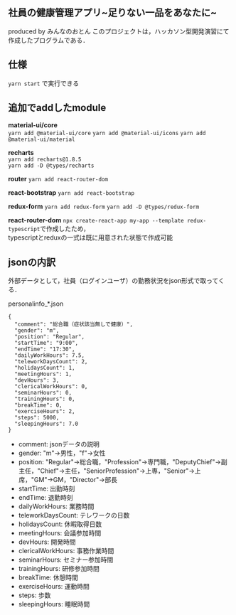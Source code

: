 ## 社員の健康管理アプリ~足りない一品をあなたに~
produced by みんなのおとん
このプロジェクトは，ハッカソン型開発演習にて作成したプログラムである．

## 仕様
`yarn start` で実行できる

## 追加でaddしたmodule
**material-ui/core**  
`yarn add @material-ui/core`
`yarn add @material-ui/icons`
`yarn add @material-ui/material`

**recharts**  
`yarn add recharts@1.8.5`  
`yarn add -D @types/recharts`  

**router**
`yarn add react-router-dom`

**react-bootstrap**
`yarn add react-bootstrap`

**redux-form**
`yarn add redux-form`
`yarn add -D @types/redux-form`

**react-router-dom**
`npx create-react-app my-app --template redux-typescript`で作成したため，  
typescriptとreduxの一式は既に用意された状態で作成可能




## jsonの内訳
外部データとして，社員（ログインユーザ）の勤務状況をjson形式で取ってくる．

personalinfo_*.json
```
{
  "comment": "総合職（症状該当無しで健康）",
  "gender": "m",
  "position": "Regular",
  "startTime": "9:00",
  "endTime": "17:30",
  "dailyWorkHours": 7.5,
  "teleworkDaysCount": 2,
  "holidaysCount": 1,
  "meetingHours": 1,
  "devHours": 3,
  "clericalWorkHours": 0,
  "seminarHours": 0,
  "trainingHours": 0,
  "breakTime": 0,
  "exerciseHours": 2,
  "steps": 5000,
  "sleepingHours": 7.0
}

```
- comment: jsonデータの説明
- gender: "m"→男性，"f"→女性
- position: "Regular"→総合職，"Profession"→専門職，"DeputyChief"→副主任，"Chief"→主任，"SeniorProfession"→上専，"Senior"→上席，"GM"→GM，"Director"→部長
- startTime: 出勤時刻
- endTime: 退勤時刻
- dailyWorkHours: 業務時間
- teleworkDaysCount: テレワークの日数
- holidaysCount: 休暇取得日数
- meetingHours: 会議参加時間
- devHours: 開発時間
- clericalWorkHours: 事務作業時間
- seminarHours: セミナー参加時間
- trainingHours: 研修参加時間
- breakTime: 休憩時間
- exerciseHours: 運動時間
- steps: 歩数
- sleepingHours: 睡眠時間
